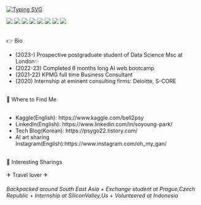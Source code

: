
[![Typing SVG](https://readme-typing-svg.demolab.com/?lines=Welcome+to+Soyoung's+Github;AI+Enthusiast,+Business+problem-solver)](https://git.io/typing-svg)
<p align = 'left'>
<img src="https://img.shields.io/badge/Python-3766AB?style=flat-square&logo=Python&logoColor=white"/></a>
<img src="https://img.shields.io/badge/Java-F7DF1E?style=flat-square&logo=JavaScript&logoColor=white"/></a>
<img src="https://img.shields.io/badge/JavaScript-F7DF1E?style=flat-square&logo=JavaScript&logoColor=white"/></a>
<img src="https://img.shields.io/badge/SQL-A4373A?style=flat-square&logo=Microsoft Access&logoColor=white"/></a>
<img src="https://img.shields.io/badge/HTML-E34F26?style=flat-square&logo=HTML5&logoColor=white"/></a>
<img src="https://img.shields.io/badge/CSS-1572B6?style=flat-square&logo=CSS3&logoColor=white"/></a>
<img src="https://img.shields.io/badge/TensorFlow-FF6F00?style=flat-square&logo=TensorFlow&logoColor=white"/></a>
<img src="https://img.shields.io/badge/Pytorch-EE4C2C?style=flat-square&logo=TensorFlow&logoColor=white"/></a>

</p>

<br>👉 Bio
<ul>
 <li>(2023-) Prospective postgraduate student of Data Science Msc at London✨</li>
<li>(2022-23) Completed 6 months long AI web bootcamp</li>
<li>(2021-22) KPMG full time Business Consultant</li>
<li>(2020) Internship at eminent consulting firms: Deloitte, S-CORE</li>
</ul>


<br>
👋 Where to Find Me <br><br>
<ul>
 <li>Kaggle(English): https://www.kaggle.com/bell2psy</li>
 <li>LinkedIn(English): https://www.linkedin.com/in/soyoung-park/</li>
 <li>Tech Blog(Korean): https://psygo22.tistory.com/</li>
 <li>AI art sharing Instagram(English):https://www.instagram.com/oh_my_gan/</li>
</ul>

<br>
🧐 Interesting Sharings <br><br>
✈ Travel lover ✈ <br>

###### Backpacked around South East Asia + Exchange student at Prague,Czech Republic + Internship at SiliconValley,Us + Volunteered at Indonesia


